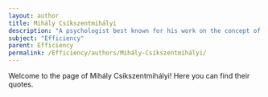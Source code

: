 ```yaml
---
layout: author
title: Mihály Csíkszentmihályi
description: "A psychologist best known for his work on the concept of flow, which relates to optimal efficiency in tasks and activities."
subject: "Efficiency"
parent: Efficiency
permalink: /Efficiency/authors/Mihály-Csíkszentmihályi/
---
```


Welcome to the page of Mihály Csíkszentmihályi! Here you can find their quotes.
